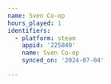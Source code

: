 ```yaml
---
name: Sven Co-op
hours_played: 1
identifiers:
  - platform: steam
    appid: '225840'
    name: Sven Co-op
    synced_on: '2024-07-04'

---
```

